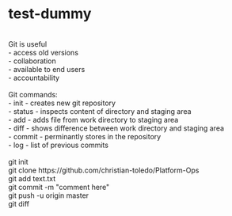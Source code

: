 # test-dummy<br>
<br>
Git is useful <br>
	- access old versions<br>
	- collaboration<br>
	- available to end users<br>
	- accountability<br>
<br>
  Git commands:<br>
    - init - creates new git repository<br>
    - status - inspects content of directory and staging area<br>
    - add - adds file from work directory to staging area<br>
    - diff - shows difference between work directory and staging area<br>
    - commit - perminantly stores in the repository<br>
    - log - list of previous commits<br> 
<br>
git init <br>
git clone https://github.com/christian-toledo/Platform-Ops <br>
git add text.txt <br>
git commit -m "comment here" <br>
git push -u origin master <br>
git diff <br>
